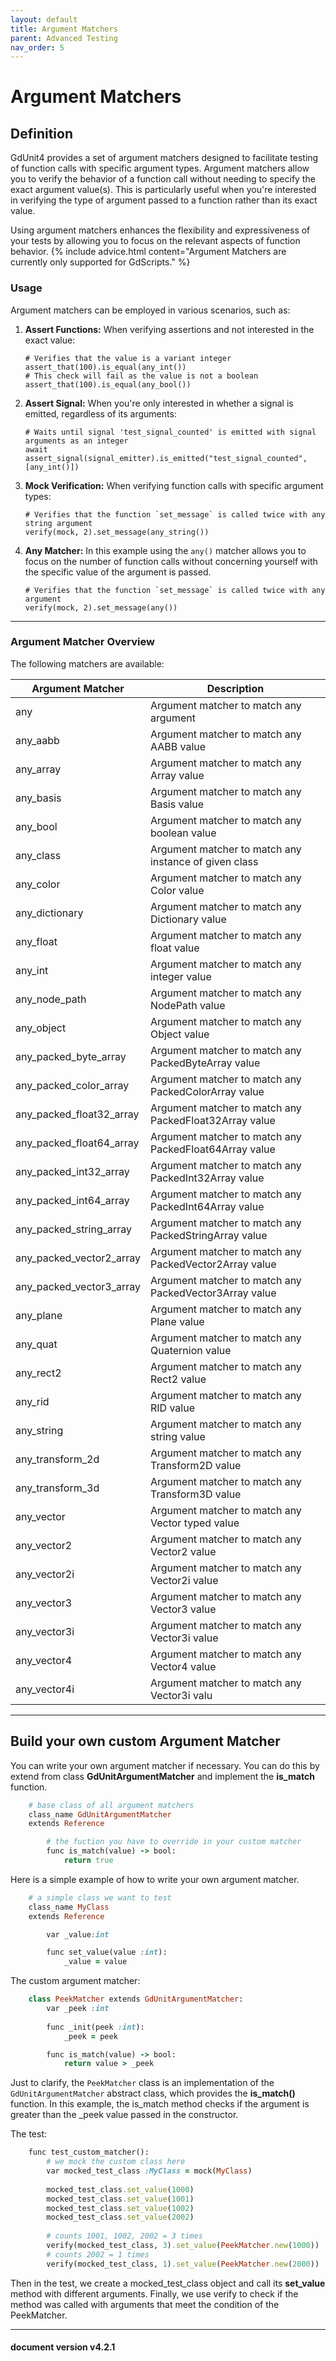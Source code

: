 ```yaml
---
layout: default
title: Argument Matchers
parent: Advanced Testing
nav_order: 5
---
```


# Argument Matchers

## Definition
GdUnit4 provides a set of argument matchers designed to facilitate testing of function calls with specific argument types. Argument matchers allow you to verify the behavior of a function call without needing to specify the exact argument value(s). This is particularly useful when you're interested in verifying the type of argument passed to a function rather than its exact value.

Using argument matchers enhances the flexibility and expressiveness of your tests by allowing you to focus on the relevant aspects of function behavior.
{% include advice.html
content="Argument Matchers are currently only supported for GdScripts."
%}

### Usage
Argument matchers can be employed in various scenarios, such as:

1. **Assert Functions:** When verifying assertions and not interested in the exact value:
   ```gdscript
   # Verifies that the value is a variant integer
   assert_that(100).is_equal(any_int())
   # This check will fail as the value is not a boolean
   assert_that(100).is_equal(any_bool())
   ```

2. **Assert Signal:** When you're only interested in whether a signal is emitted, regardless of its arguments:
   ```gdscript
   # Waits until signal 'test_signal_counted' is emitted with signal arguments as an integer
   await assert_signal(signal_emitter).is_emitted("test_signal_counted", [any_int()])
   ```

3. **Mock Verification:** When verifying function calls with specific argument types:
   ```gdscript
   # Verifies that the function `set_message` is called twice with any string argument
   verify(mock, 2).set_message(any_string())
   ```

4. **Any Matcher:**
    In this example using the `any()` matcher allows you to focus on the number of function calls without concerning yourself with the specific value of the argument is passed.
    ```gdscript
    # Verifies that the function `set_message` is called twice with any argument
    verify(mock, 2).set_message(any())
    ```


---

### Argument Matcher Overview
The following matchers are available:<br>

|Argument Matcher|Description|
|---|---|
|any | Argument matcher to match any argument|
|any_aabb | Argument matcher to match any AABB value |
|any_array | Argument matcher to match any Array value |
|any_basis | Argument matcher to match any Basis value |
|any_bool | Argument matcher to match any boolean value |
|any_class | Argument matcher to match any instance of given class |
|any_color | Argument matcher to match any Color value |
|any_dictionary | Argument matcher to match any Dictionary value |
|any_float | Argument matcher to match any float value |
|any_int | Argument matcher to match any integer value |
|any_node_path | Argument matcher to match any NodePath value |
|any_object | Argument matcher to match any Object value |
|any_packed_byte_array | Argument matcher to match any PackedByteArray value |
|any_packed_color_array | Argument matcher to match any PackedColorArray value |
|any_packed_float32_array | Argument matcher to match any PackedFloat32Array value |
|any_packed_float64_array | Argument matcher to match any PackedFloat64Array value |
|any_packed_int32_array | Argument matcher to match any PackedInt32Array value |
|any_packed_int64_array | Argument matcher to match any PackedInt64Array value |
|any_packed_string_array | Argument matcher to match any PackedStringArray value |
|any_packed_vector2_array | Argument matcher to match any PackedVector2Array value |
|any_packed_vector3_array | Argument matcher to match any PackedVector3Array value |
|any_plane | Argument matcher to match any Plane value |
|any_quat | Argument matcher to match any Quaternion value |
|any_rect2 | Argument matcher to match any Rect2 value |
|any_rid | Argument matcher to match any RID value |
|any_string | Argument matcher to match any string value |
|any_transform_2d | Argument matcher to match any Transform2D value |
|any_transform_3d | Argument matcher to match any Transform3D value |
|any_vector | Argument matcher to match any Vector typed value |
|any_vector2 | Argument matcher to match any Vector2 value |
|any_vector2i | Argument matcher to match any Vector2i value |
|any_vector3 | Argument matcher to match any Vector3 value |
|any_vector3i | Argument matcher to match any Vector3i value |
|any_vector4 | Argument matcher to match any Vector4 value |
|any_vector4i | Argument matcher to match any Vector3i valu |

---

## Build your own custom Argument Matcher
You can write your own argument matcher if necessary. You can do this by extend from class **GdUnitArgumentMatcher** and implement the **is_match** function.

```ruby
    # base class of all argument matchers
    class_name GdUnitArgumentMatcher
    extends Reference

        # the fuction you have to override in your custom matcher
        func is_match(value) -> bool:
            return true
```


Here is a simple example of how to write your own argument matcher.<br>
```ruby
    # a simple class we want to test
    class_name MyClass
    extends Reference

        var _value:int

        func set_value(value :int):
            _value = value
```

The custom argument matcher:
``` ruby
    class PeekMatcher extends GdUnitArgumentMatcher:
        var _peek :int
        
        func _init(peek :int):
            _peek = peek

        func is_match(value) -> bool:
            return value > _peek
```
Just to clarify, the `PeekMatcher` class is an implementation of the `GdUnitArgumentMatcher` abstract class, which provides the **is_match()** function. In this example, the is_match method checks if the argument is greater than the _peek value passed in the constructor.


The test:
```ruby
    func test_custom_matcher():
        # we mock the custom class here
        var mocked_test_class :MyClass = mock(MyClass)
        
        mocked_test_class.set_value(1000)
        mocked_test_class.set_value(1001)
        mocked_test_class.set_value(1002)
        mocked_test_class.set_value(2002)
        
        # counts 1001, 1002, 2002 = 3 times
        verify(mocked_test_class, 3).set_value(PeekMatcher.new(1000))
        # counts 2002 = 1 times
        verify(mocked_test_class, 1).set_value(PeekMatcher.new(2000))
```
Then in the test, we create a mocked_test_class object and call its **set_value** method with different arguments. Finally, we use verify to check if the method was called with arguments that meet the condition of the PeekMatcher.

---
<h4> document version v4.2.1 </h4>
